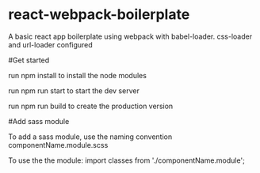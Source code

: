 # react-webpack-boilerplate
A basic react app boilerplate using webpack with babel-loader. css-loader and url-loader configured

#Get started

run npm install to install the node modules

run npm run start to start the dev server

run npm run build to create the production version

#Add sass module

To add a sass module, use the naming convention componentName.module.scss

To use the the module: import classes from './componentName.module';
